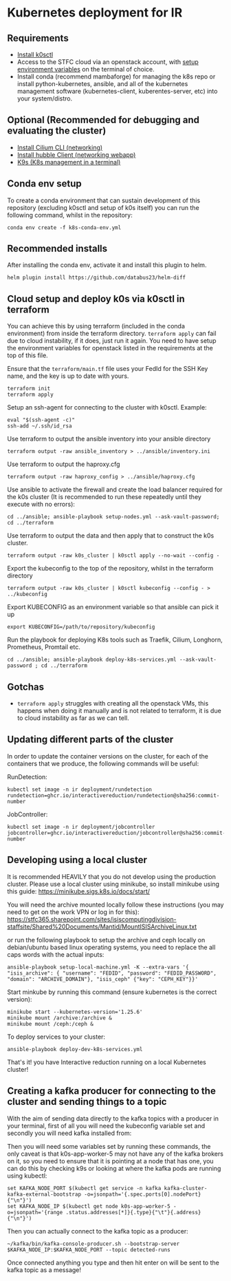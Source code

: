 # Kubernetes deployment for IR

Requirements
-------------

- [Install k0sctl](https://github.com/k0sproject/k0sctl#installation)
- Access to the STFC cloud via an openstack account, with [setup environment variables](https://stfc-cloud-docs.readthedocs.io/en/latest/howto/CreateVMFromCommandLine.html#setting-up-the-environment-to-select-project) on the terminal of choice.
- Install conda (recommend mambaforge) for managing the k8s repo or install python-kubernetes, ansible, and all of the kubernetes management software (kubernetes-client, kuberentes-server, etc) into your system/distro.

Optional (Recommended for debugging and evaluating the cluster)
----------------------------------------------------------------

- [Install Cilium CLI (networking)](https://docs.cilium.io/en/stable/gettingstarted/k8s-install-default/#install-the-cilium-cli)
- [Install hubble Client (networking webapp)](https://docs.cilium.io/en/v1.10/gettingstarted/hubble_setup/#install-the-hubble-client)
- [K9s (K8s management in a terminal)](https://k9scli.io/topics/install/)

Conda env setup
---------------

To create a conda environment that can sustain development of this repository (excluding k0sctl and setup of k0s itself) you can run the following command, whilst in the repository:

```shell
conda env create -f k8s-conda-env.yml
```

Recommended installs
---------------------

After installing the conda env, activate it and install this plugin to helm.

```shell
helm plugin install https://github.com/databus23/helm-diff
```

Cloud setup and deploy k0s via k0sctl in terraform
---------------------------------------------------

You can achieve this by using terraform (included in the conda environment) from inside the terraform directory. `terraform apply` can fail due to cloud instability, if it does, just run it again. You need to have setup the environment variables for openstack listed in the requirements at the top of this file.

Ensure that the `terraform/main.tf` file uses your FedId for the SSH Key name, and the key is up to date with yours.

```shell
terraform init
terraform apply
```

Setup an ssh-agent for connecting to the cluster with k0sctl. Example:

```shell
eval "$(ssh-agent -c)"
ssh-add ~/.ssh/id_rsa
```

Use terraform to output the ansible inventory into your ansible directory

```shell
terraform output -raw ansible_inventory > ../ansible/inventory.ini
```

Use terraform to output the haproxy.cfg

```shell
terraform output -raw haproxy_config > ../ansible/haproxy.cfg
```

Use ansible to activate the firewall and create the load balancer required for the k0s cluster (It is recommended to run these repeatedly until they execute with no errors):

```shell
cd ../ansible; ansible-playbook setup-nodes.yml --ask-vault-password; cd ../terraform
```

Use terraform to output the data and then apply that to construct the k0s cluster.

```shell
terraform output -raw k0s_cluster | k0sctl apply --no-wait --config -
```

Export the kubeconfig to the top of the repository, whilst in the terraform directory

```shell
terraform output -raw k0s_cluster | k0sctl kubeconfig --config - > ../kubeconfig
```

Export KUBECONFIG as an environment variable so that ansible can pick it up

```shell
export KUBECONFIG=/path/to/repository/kubeconfig
```

Run the playbook for deploying K8s tools such as Traefik, Cilium, Longhorn, Prometheus, Promtail etc.

```shell
cd ../ansible; ansible-playbook deploy-k8s-services.yml --ask-vault-password ; cd ../terraform
```

Gotchas
-------

- `terraform apply` struggles with creating all the openstack VMs, this happens when doing it manually and is not related to terraform, it is due to cloud instability as far as we can tell.

Updating different parts of the cluster
---------------------------------------

In order to update the container versions on the cluster, for each of the containers that we produce, the following commands will be useful:

RunDetection:

```shell
kubectl set image -n ir deployment/rundetection rundetection=ghcr.io/interactivereduction/rundetection@sha256:commit-number
```

JobController:

```shell
kubectl set image -n ir deployment/jobcontroller jobcontroller=ghcr.io/interactivereduction/jobcontroller@sha256:commit-number
```

Developing using a local cluster
--------------------------------

It is recommended HEAVILY that you do not develop using the production cluster. Please use a local cluster using minikube, so install minikube using this guide: <https://minikube.sigs.k8s.io/docs/start/>

You will need the archive mounted locally follow these instructions (you may need to get on the work VPN or log in for this): <https://stfc365.sharepoint.com/sites/isiscomputingdivision-staffsite/Shared%20Documents/Mantid/MountISISArchiveLinux.txt>

or run the following playbook to setup the archive and ceph locally on debian/ubuntu based linux operating systems, you need to replace the all caps words with the actual inputs:
```shell
ansible-playbook setup-local-machine.yml -K --extra-vars '{ "isis_archive": { "username": "FEDID", "password": "FEDID_PASSWORD", "domain": "ARCHIVE_DOMAIN"}, "isis_ceph" {"key": "CEPH_KEY"}}'
```

Start minkube by running this command (ensure kubernetes is the correct version):

```shell
minikube start --kubernetes-version='1.25.6' 
minikube mount /archive:/archive &
minikube mount /ceph:/ceph &
```

To deploy services to your cluster:
```shell
ansible-playbook deploy-dev-k8s-services.yml
```

That's it! you have Interactive reduction running on a local Kubernetes cluster!

Creating a kafka producer for connecting to the cluster and sending things to a topic
-------------------------------------------------------------------------------------

With the aim of sending data directly to the kafka topics with a producer in your terminal, first of all you will need the kubeconfig variable set and secondly you will need kafka installed from:

Then you will need some variables set by running these commands, the only caveat is that k0s-app-worker-5 may not have any of the kafka brokers on it, so you need to ensure that it is pointing at a node that has one, you can do this by checking k9s or looking at where the kafka pods are running using kubectl:

```shell
set KAFKA_NODE_PORT $(kubectl get service -n kafka kafka-cluster-kafka-external-bootstrap -o=jsonpath='{.spec.ports[0].nodePort}{"\n"}')
set KAFKA_NODE_IP $(kubectl get node k0s-app-worker-5 -o=jsonpath='{range .status.addresses[*]}{.type}{"\t"}{.address}{"\n"}')
```

Then you can actually connect to the kafka topic as a producer:

```shell
~/kafka/bin/kafka-console-producer.sh --bootstrap-server $KAFKA_NODE_IP:$KAFKA_NODE_PORT --topic detected-runs
```

Once connected anything you type and then hit enter on will be sent to the kafka topic as a message!
